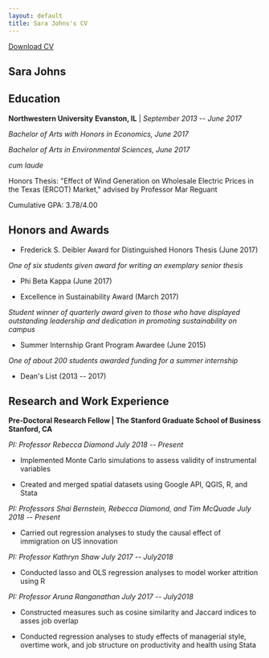 ```yaml
---
layout: default
title: Sara Johns's CV 
---
```

<a href="#" class="download" title="Download CV as PDF">Download CV</a>

## Sara Johns

## Education

**Northwestern University**     **Evanston, IL** | *September 2013 -- June 2017*

*Bachelor of Arts with Honors in Economics, June 2017*    

*Bachelor of Arts in Environmental Sciences, June 2017*

*cum laude*

Honors Thesis: "Effect of Wind Generation on Wholesale Electric Prices in the Texas (ERCOT) Market," advised by Professor Mar Reguant

Cumulative GPA: 3.78/4.00

## Honors and Awards

- Frederick S. Deibler Award for Distinguished Honors Thesis (June 2017) 

*One of six students given award for writing an exemplary senior thesis* 

- Phi Beta Kappa (June 2017) 

- Excellence in Sustainability Award (March 2017) 

*Student winner of quarterly award given to those who have displayed outstanding leadership and dedication in promoting sustainability on campus*

- Summer Internship Grant Program Awardee (June 2015)

*One of about 200 students awarded funding for a summer internship*

- Dean's List (2013 -- 2017)

## Research and Work Experience

**Pre-Doctoral Research Fellow | The Stanford Graduate School of Business** **Stanford, CA**

*PI: Professor Rebecca Diamond* *July 2018 -- Present*

- Implemented Monte Carlo simulations to assess validity of instrumental variables

- Created and merged spatial datasets using Google API, QGIS, R, and Stata

*PI: Professors Shai Bernstein, Rebecca Diamond, and Tim McQuade* *July 2018 -- Present*

- Carried out regression analyses to study the causal effect of immigration on US innovation

*PI: Professor Kathryn Shaw* *July 2017 -- July2018*

- Conducted lasso and OLS regression analyses to model worker attrition using R

*PI: Professor Aruna Ranganathan* *July 2017 -- July2018*

- Constructed measures such as cosine similarity and Jaccard indices to asses job overlap

- Conducted regression analyses to study effects of managerial style, overtime work, and job structure on productivity and health using Stata
